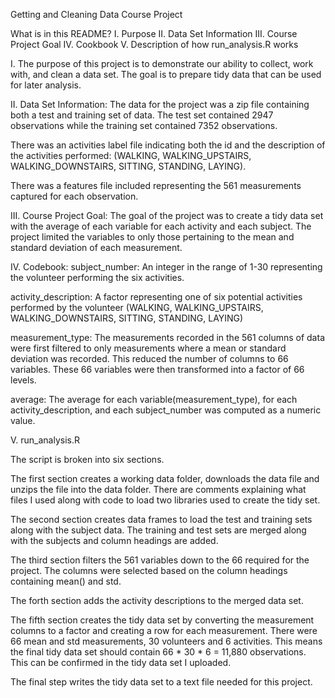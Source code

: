 Getting and Cleaning Data Course Project

What is in this README?
I. Purpose
II. Data Set Information
III. Course Project Goal
IV. Cookbook
V. Description of how run_analysis.R works

I.
The purpose of this project is to demonstrate our ability to collect, 
work with, and clean a data set. The goal is to prepare tidy data that
can be used for later analysis.

II.
Data Set Information:
The data for the project was a zip file containing both a test and training set of data. The test set contained 2947
observations while the training set contained 7352 observations. 

There was an activities label file indicating both the id and the description of the activities performed:
(WALKING, WALKING_UPSTAIRS, WALKING_DOWNSTAIRS, SITTING, STANDING, LAYING).

There was a features file included representing the 561 measurements captured for each observation.

III.
Course Project Goal:
The goal of the project was to create a tidy data set with the average of each variable for each activity
and each subject. The project limited the variables to only those pertaining to the mean and standard deviation
of each measurement.

IV.
Codebook:
subject_number: An integer in the range of 1-30 representing the volunteer performing the six activities.

activity_description: A factor representing one of six potential activities performed by the volunteer
(WALKING, WALKING_UPSTAIRS, WALKING_DOWNSTAIRS, SITTING, STANDING, LAYING)

measurement_type: The measurements recorded in the 561 columns of data were first filtered to only measurements
where a mean or standard deviation was recorded. This reduced the number of columns to 66 variables. These 66
variables were then transformed into a factor of 66 levels.

average: The average for each variable(measurement_type), for each activity_description, and each subject_number
was computed as a numeric value.
 
V.
run_analysis.R 

The script is broken into six sections. 

The first section creates a working data folder, downloads the data file
and unzips the file into the data folder. There are comments explaining what files I used
along with code to load two libraries used to create the tidy set.

The second section creates data frames to load the test and training sets along with the subject data. 
The training and test sets are merged along with the subjects and column headings are added.

The third section filters the 561 variables down to the 66 required for the project. The columns were selected based
on the column headings containing mean() and std.

The forth section adds the activity descriptions to the merged data set.

The fifth section creates the tidy data set by converting the measurement columns to a factor 
and creating a row for each measurement. There were 66 mean and std measurements, 30 volunteers and 6 activities.
This means the final tidy data set should contain 66 * 30 * 6 = 11,880 observations. This can be confirmed in the 
tidy data set I uploaded.

The final step writes the tidy data set to a text file needed for this project.
